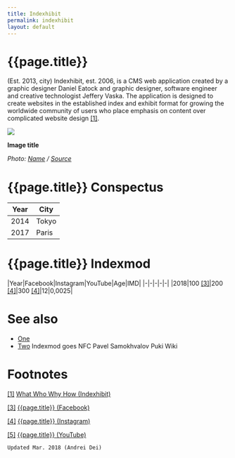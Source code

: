 ```yaml
---
title: Indexhibit
permalink: indexhibit
layout: default
---
```


# {{page.title}}

(Est. 2013, city) Indexhibit, est. 2006, is a CMS web application created by a graphic designer Daniel Eatock and graphic designer, software engineer and creative technologist Jeffery Vaska. The application is designed to create websites in the established index and exhibit format for growing the worldwide community of users who place emphasis on content over complicated website design <span id="a1">[\[1\]](#f1)</span>.

![](/encyclopedia/images/image-name.jpg)

**Image title**

*Photo: [Name](index) / [Source](index)*

# {{page.title}} Conspectus

|Year|City|
|-|-|
|2014|Tokyo|
|2017|Paris|

# {{page.title}} Indexmod

|Year|Facebook|Instagram|YouTube|Age|IMD|
|-|-|-|-|-|
|2018|100 <span id="a3">[\[3\]](#f3)</span>|200 <span id="a4">[\[4\]](#f4)</span>|300 <span id="a4">[\[4\]](#f4)</span>|12|0,0025|


# See also

+ [One](index)
+ [Two](index)
Indexmod goes NFC
Pavel Samokhvalov
Puki Wiki

# Footnotes

[[1]](#a1) <span id="f1"></span> [What Who Why How (Indexhibit)](https://www.indexhibit.org/what-who-why-how/)

[[3]](#a3) <span id="f3"></span> [{{page.title}} (Facebook)](https://www.indexhibit.org/what-who-why-how/)

[[4]](#a4) <span id="f4"></span> [{{page.title}} (Instagram)](index)

[[5]](#a5) <span id="f5"></span> [{{page.title}} (YouTube)](index)

`Updated Mar. 2018 (Andrei Dei)`
